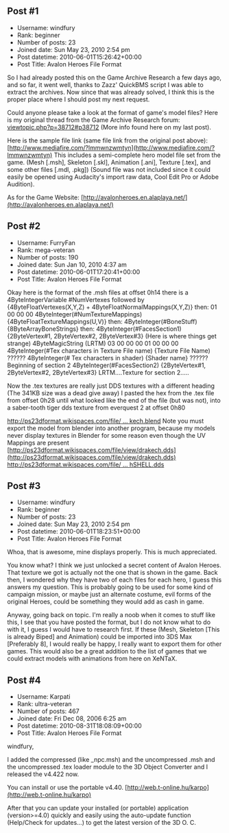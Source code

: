 ## Post #1
- Username: windfury
- Rank: beginner
- Number of posts: 23
- Joined date: Sun May 23, 2010 2:54 pm
- Post datetime: 2010-06-01T15:26:42+00:00
- Post Title: Avalon Heroes File Format

So I had already posted this on the Game Archive Research a few days ago, and so far, it went well, thanks to Zazz' QuickBMS script I was able to extract the archives.
Now since that was already solved, I think this is the proper place where I should post my next request.

Could anyone please take a look at the format of game's model files?
Here is my original thread from the Game Archive Research forum: [viewtopic.php?p=38712#p38712](http://forum.xentax.com/viewtopic.php?p=38712#p38712) (More info found here on my last post).

Here is the sample file link (same file link from the original post above): [http://www.mediafire.com/?lmmwnzwmtyn](http://www.mediafire.com/?lmmwnzwmtyn)
This includes a semi-complete hero model file set from the game. (Mesh [.msh], Skeleton [.skl], Animation [.ani], Texture [.tex], and some other files [.mdl, .pkg]) (Sound file was not included since it could easily be opened using Audacity's import raw data, Cool Edit Pro or Adobe Audition).

As for the Game Website: [http://avalonheroes.en.alaplaya.net/](http://avalonheroes.en.alaplaya.net/)
## Post #2
- Username: FurryFan
- Rank: mega-veteran
- Number of posts: 190
- Joined date: Sun Jan 10, 2010 4:37 am
- Post datetime: 2010-06-01T17:20:41+00:00
- Post Title: Avalon Heroes File Format

Okay here is the format of the .msh files
at offset 0h14 there is a 4ByteIntegerVariable #NumVertexes
followed by
{4ByteFloatVertexes(X,Y,Z) + 4ByteFloatNormalMappings(X,Y,Z)}
then: 01 00 00 00 4ByteInteger(#NumTextureMappings)
{4ByteFloatTextureMappings(U,V)}
then: 4ByteInteger(#BoneStuff)
{8ByteArrayBoneStrings}
then: 4ByteInteger(#FacesSection1)
{2ByteVertex#1, 2ByteVertex#2, 2ByteVertex#3}
(Here is where things get strange)
4ByteMagicString (LRTM)
03 00 00 00 01 00 00 00
4ByteInteger(#Tex characters in Texture File name)
{Texture File Name)
??????
4ByteInteger(# Tex characters in shader)
{Shader name}
?????? Beginning of section 2
4ByteInteger(#FacesSection2)
{2ByteVertex#1, 2ByteVertex#2, 2ByteVertex#3}
LRTM....Texture for section 2.....

Now the .tex textures are really just DDS textures with a different heading (The 341KB size was a dead give away)
I pasted the hex from the .tex file from offset 0h28 until what looked like the end of the file (but was not), into a saber-tooth tiger dds texture from everquest 2 at offset 0h80


[http://ps23dformat.wikispaces.com/file/ ... kech.blend](http://ps23dformat.wikispaces.com/file/view/drakech.blend)
Note you must export the model from blender into another program, because my models never display textures in Blender for some reason even though the UV Mappings are present
[http://ps23dformat.wikispaces.com/file/view/drakech.dds](http://ps23dformat.wikispaces.com/file/view/drakech.dds)
[http://ps23dformat.wikispaces.com/file/ ... hSHELL.dds](http://ps23dformat.wikispaces.com/file/view/sabertoothSHELL.dds)
## Post #3
- Username: windfury
- Rank: beginner
- Number of posts: 23
- Joined date: Sun May 23, 2010 2:54 pm
- Post datetime: 2010-06-01T18:23:51+00:00
- Post Title: Avalon Heroes File Format

Whoa, that is awesome, mine displays properly. This is much appreciated.  



You know what? I think we just unlocked a secret content of Avalon Heroes. That texture we got is actually not the one that is shown in the game. Back then, I wondered why they have two of each files for each hero, I guess this answers my question. This is probably going to be used for some kind of campaign mission, or maybe just an alternate costume, evil forms of the original Heroes, could be something they would add as cash in game.

Anyway, going back on topic. I'm really a noob when it comes to stuff like this, I see that you have posted the format, but I do not know what to do with it, I guess I would have to research first.  If these (Mesh, Skeleton [This is already Biped] and Animation) could be imported into 3DS Max [Preferably 8], I would really be happy, I really want to export them for other games. This would also be a great addition to the list of games that we could extract models with animations from here on XeNTaX.
## Post #4
- Username: Karpati
- Rank: ultra-veteran
- Number of posts: 467
- Joined date: Fri Dec 08, 2006 6:25 am
- Post datetime: 2010-08-31T18:08:09+00:00
- Post Title: Avalon Heroes File Format

windfury,

I added the compressed (like _npc.msh) and the uncompressed .msh and the uncompressed .tex loader module to the 3D Object Converter and I released the v4.422 now.

You can install or use the portable v4.40.
[http://web.t-online.hu/karpo](http://web.t-online.hu/karpo)

After that you can update your installed (or portable) application (version>=4.0) quickly and easily using the auto-update function (Help/Check for updates…) to get the latest version of the 3D O. C.
